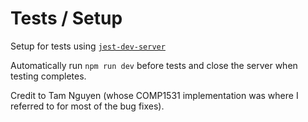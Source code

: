 # Tests / Setup

Setup for tests using [`jest-dev-server`](https://github.com/argos-ci/jest-puppeteer/blob/main/packages/jest-dev-server/README.md)

Automatically run `npm run dev` before tests and close the server when testing
completes.

Credit to Tam Nguyen (whose COMP1531 implementation was where I referred to for
most of the bug fixes).
